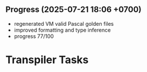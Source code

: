 ## Progress (2025-07-21 18:06 +0700)
- regenerated VM valid Pascal golden files
- improved formatting and type inference
- progress 77/100

# Transpiler Tasks

